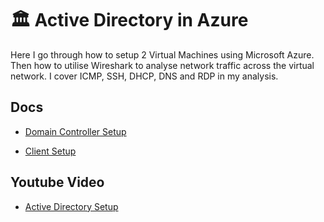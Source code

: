 # 🏛 Active Directory in Azure

<p>Here I go through how to setup 2 Virtual Machines using Microsoft Azure. Then how to utilise Wireshark to analyse network traffic across the virtual network. I cover ICMP, SSH, DHCP, DNS and RDP in my analysis.</p>

## Docs

- [Domain Controller Setup]()

- [Client Setup]()

## Youtube Video

- [Active Directory Setup]()
